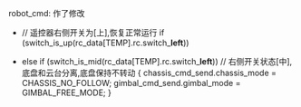 <!--
 * @Description: 
 * @Author: 
 * @brief: 
 * @version: 
 * @Date: 2025-01-17 20:57:17
 * @LastEditors:  
 * @LastEditTime: 2025-01-17 21:52:45
-->
robot_cmd:   作了修改
* // 遥控器右侧开关为[上],恢复正常运行
    if (switch_is_up(rc_data[TEMP].rc.switch_**left**))



* else if (switch_is_mid(rc_data[TEMP].rc.switch_**left**)) // 右侧开关状态[中],底盘和云台分离,底盘保持不转动
    {
        chassis_cmd_send.chassis_mode = CHASSIS_NO_FOLLOW;
        gimbal_cmd_send.gimbal_mode = GIMBAL_FREE_MODE;
    }